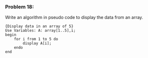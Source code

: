 ### Problem 18:
Write an algorithm in pseudo code to display the data from an array.

```{r, tidy=FALSE, eval=FALSE}
{Display data in an array of 5}
Use Variables: A: array[1..5],i;
begin
	for i from 1 to 5 do
		display A[i];
	endo
end
```